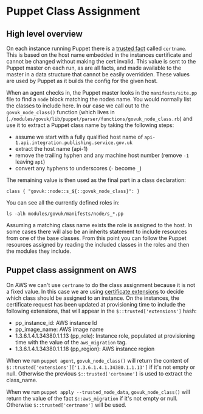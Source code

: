 # Puppet Class Assignment

## High level overview

On each instance running Puppet there is a [trusted fact](http://www.sebdangerfield.me.uk/2015/06/puppet-trusted-facts/)
called `certname`. This is based on the host name embedded in the instances certificate
and cannot be changed without making the cert invalid. This value is sent to the Puppet master
on each run, as are all facts, and made available to the master in a data structure that cannot be easily overridden.
These values are used by Puppet as it builds the config for the given host.

When an agent checks in, the Puppet master looks in the `manifests/site.pp` file to find a `node` block matching
the nodes name. You would normally list the classes to include here. In our case we call out to the
`govuk_node_class()` function (which lives in (`./modules/govuk/lib/puppet/parser/functions/govuk_node_class.rb`)
and use it to extract a Puppet class name by taking the following steps:

  * assume we start with a fully qualified host name of `api-1.api.integration.publishing.service.gov.uk
`
  * extract the host name (api-1)
  * remove the trailing hyphen and any machine host number (remove `-1` leaving `api`)
  * convert any hyphens to underscores (`-` become `_`)

The remaining value is then used as the final part in a class declaration:

    class { "govuk::node::s_${::govuk_node_class}": }

You can see all the currently defined roles in:

    ls -alh modules/govuk/manifests/node/s_*.pp

Assuming a matching class name exists the role is assigned to the host. In some cases there will also be an inherits
statement to include resources from one of the base classes. From this point you can follow the Puppet resources
assigned by reading the included classes in the roles and then the modules they include.

## Puppet class assignment on AWS

On AWS we can't use `certname` to do the class assignment because it is not a fixed value. In this case we are
using [certificate extensions](https://docs.puppet.com/puppet/latest/ssl_attributes_extensions.html) to decide which class
should be assigned to an instance. On the instances, the certificate request has been updated at provisioning time to
include the following extensions, that will appear in the `$::trusted['extensions']` hash:
  - pp_instance_id: AWS instance Id
  - pp_image_name: AWS image name
  - 1.3.6.1.4.1.34380.1.1.13 (pp_role): Instance role, populated at provisioning time with the value of the `aws_migration` tag.
  - 1.3.6.1.4.1.34380.1.1.18 (pp_region): AWS instance region

When we run `puppet agent`, `govuk_node_class()` will return the content of `$::trusted['extensions']['1.3.6.1.4.1.34380.1.1.13']`
if it's not empty or null. Otherwise the previous `$::trusted['certname']` is used to extract the class_name.

When we run `puppet apply --trusted_node_data`, `govuk_node_class()` will return the value of the fact
`$::aws_migration` if it's not empty or null. Otherwise `$::trusted['certname']` will be used.
